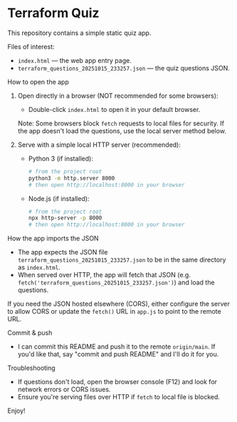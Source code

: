 # Terraform Quiz

This repository contains a simple static quiz app.

Files of interest:
- `index.html` — the web app entry page.
- `terraform_questions_20251015_233257.json` — the quiz questions JSON.

How to open the app

1. Open directly in a browser (NOT recommended for some browsers):

   - Double-click `index.html` to open it in your default browser.

   Note: Some browsers block `fetch` requests to local files for security. If the app doesn't load the questions, use the local server method below.

2. Serve with a simple local HTTP server (recommended):

   - Python 3 (if installed):

     ```bash
     # from the project root
     python3 -m http.server 8000
     # then open http://localhost:8000 in your browser
     ```

   - Node.js (if installed):

     ```bash
     # from the project root
     npx http-server -p 8000
     # then open http://localhost:8000 in your browser
     ```

How the app imports the JSON

- The app expects the JSON file `terraform_questions_20251015_233257.json` to be in the same directory as `index.html`.
- When served over HTTP, the app will fetch that JSON (e.g. `fetch('terraform_questions_20251015_233257.json')`) and load the questions.

If you need the JSON hosted elsewhere (CORS), either configure the server to allow CORS or update the `fetch()` URL in `app.js` to point to the remote URL.

Commit & push

- I can commit this README and push it to the remote `origin/main`. If you'd like that, say "commit and push README" and I'll do it for you.

Troubleshooting

- If questions don't load, open the browser console (F12) and look for network errors or CORS issues.
- Ensure you're serving files over HTTP if `fetch` to local file is blocked.

Enjoy!
